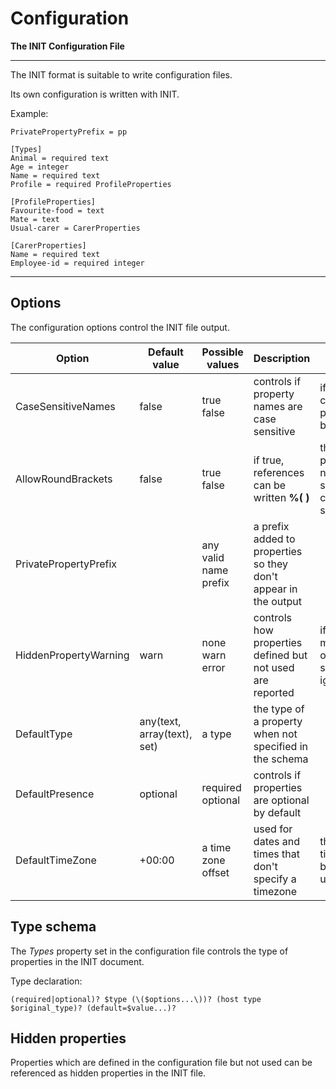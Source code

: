 # Configuration

**The INIT Configuration File**

---

The INIT format is suitable to write configuration files.

Its own configuration is written with INIT. 

Example:

~~~properties
PrivatePropertyPrefix = pp

[Types]
Animal = required text
Age = integer
Name = required text
Profile = required ProfileProperties

[ProfileProperties]
Favourite-food = text
Mate = text
Usual-carer = CarerProperties

[CarerProperties]
Name = required text
Employee-id = required integer
~~~

---

## Options

The configuration options control the INIT file output.

| Option | Default value | Possible values | Description | Notes |
|-|-|-|-|-|
| CaseSensitiveNames | false | true false | controls if property names are case sensitive | if false the case is preserved but ignored |
| AllowRoundBrackets | false | true false | if true, references can be written **%( )** | this implies property names should not contain **)** or start with **(** |
| PrivatePropertyPrefix | | any valid name prefix | a prefix added to properties so they don't appear in the output | |
| HiddenPropertyWarning | warn | none warn error | controls how properties defined but not used are reported | if none a misspelt option is silently ignored |
| DefaultType | any(text, array(text), set) | a type | the type of a property when not specified in the schema | |
| DefaultPresence | optional | required optional | controls if properties are optional by default | |
| DefaultTimeZone | +00:00 | a time zone offset | used for dates and times that don't specify a timezone | the date or time should be unambiguous |

## Type schema

The _Types_ property set in the configuration file controls the type of properties in the INIT document.

Type declaration:

~~~regex
(required|optional)? $type (\($options...\))? (host type $original_type)? (default=$value...)?
~~~

## Hidden properties

Properties which are defined in the configuration file but not used can be referenced as hidden properties in the INIT file.
